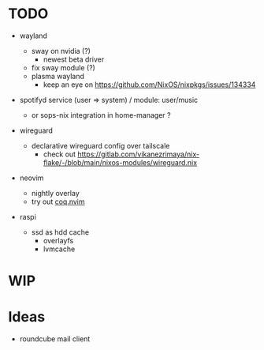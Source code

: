# TODO

- wayland
    - sway on nvidia (?) 
        - newest beta driver
    - fix sway module (?)
    - plasma wayland
        - keep an eye on https://github.com/NixOS/nixpkgs/issues/134334

- spotifyd service (user => system) / module: user/music
    - or sops-nix integration in home-manager ?

- wireguard
    - declarative wireguard config over tailscale
        - check out https://gitlab.com/vikanezrimaya/nix-flake/-/blob/main/nixos-modules/wireguard.nix

- neovim 
    - nightly overlay
    - try out [coq.nvim](https://github.com/ms-jpq/coq_nvim)

- raspi
    - ssd as hdd cache
        - overlayfs
        - lvmcache

# WIP

# Ideas

- roundcube mail client
